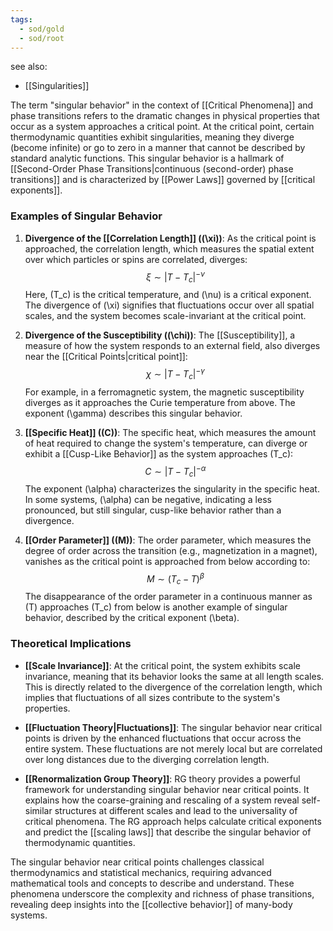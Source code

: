 ```yaml
---
tags:
  - sod/gold
  - sod/root
---
```

see also:
- [[Singularities]]

The term "singular behavior" in the context of [[Critical Phenomena]] and phase transitions refers to the dramatic changes in physical properties that occur as a system approaches a critical point. At the critical point, certain thermodynamic quantities exhibit singularities, meaning they diverge (become infinite) or go to zero in a manner that cannot be described by standard analytic functions. This singular behavior is a hallmark of [[Second-Order Phase Transitions|continuous (second-order) phase transitions]] and is characterized by [[Power Laws]] governed by [[critical exponents]].

### Examples of Singular Behavior

1. **Divergence of the [[Correlation Length]] (\(\xi\))**: As the critical point is approached, the correlation length, which measures the spatial extent over which particles or spins are correlated, diverges:
   $$ \xi \sim |T - T_c|^{-\nu} $$
   Here, \(T_c\) is the critical temperature, and \(\nu\) is a critical exponent. The divergence of \(\xi\) signifies that fluctuations occur over all spatial scales, and the system becomes scale-invariant at the critical point.

2. **Divergence of the Susceptibility (\(\chi\))**: The [[Susceptibility]], a measure of how the system responds to an external field, also diverges near the [[Critical Points|critical point]]:
   $$ \chi \sim |T - T_c|^{-\gamma} $$
   For example, in a ferromagnetic system, the magnetic susceptibility diverges as it approaches the Curie temperature from above. The exponent \(\gamma\) describes this singular behavior.

3. **[[Specific Heat]] (\(C\))**: The specific heat, which measures the amount of heat required to change the system's temperature, can diverge or exhibit a [[Cusp-Like Behavior]] as the system approaches \(T_c\):
   $$ C \sim |T - T_c|^{-\alpha} $$
   The exponent \(\alpha\) characterizes the singularity in the specific heat. In some systems, \(\alpha\) can be negative, indicating a less pronounced, but still singular, cusp-like behavior rather than a divergence.

4. **[[Order Parameter]] (\(M\))**: The order parameter, which measures the degree of order across the transition (e.g., magnetization in a magnet), vanishes as the critical point is approached from below according to:
   $$ M \sim (T_c - T)^{\beta} $$
   The disappearance of the order parameter in a continuous manner as \(T\) approaches \(T_c\) from below is another example of singular behavior, described by the critical exponent \(\beta\).

### Theoretical Implications

- **[[Scale Invariance]]**: At the critical point, the system exhibits scale invariance, meaning that its behavior looks the same at all length scales. This is directly related to the divergence of the correlation length, which implies that fluctuations of all sizes contribute to the system's properties.
  
- **[[Fluctuation Theory|Fluctuations]]**: The singular behavior near critical points is driven by the enhanced fluctuations that occur across the entire system. These fluctuations are not merely local but are correlated over long distances due to the diverging correlation length.

- **[[Renormalization Group Theory]]**: RG theory provides a powerful framework for understanding singular behavior near critical points. It explains how the coarse-graining and rescaling of a system reveal self-similar structures at different scales and lead to the universality of critical phenomena. The RG approach helps calculate critical exponents and predict the [[scaling laws]] that describe the singular behavior of thermodynamic quantities.

The singular behavior near critical points challenges classical thermodynamics and statistical mechanics, requiring advanced mathematical tools and concepts to describe and understand. These phenomena underscore the complexity and richness of phase transitions, revealing deep insights into the [[collective behavior]] of many-body systems.